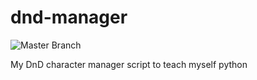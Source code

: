 # dnd-manager

![Master Branch](https://github.com/wingdings255/dnd-manager/workflows/Syntax%20Check/badge.svg?branch=master)

My DnD character manager script to teach myself python
